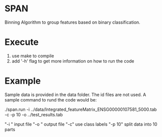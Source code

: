 # SPAN
Binning Algorithm to group features based on binary classification.

# Execute
1) use make to compile
2) add '-h' flag to get more information on how to run the code

# Example
Sample data is provided in the data folder. The id files are not used. A sample command to rund the code would be:

./span.run -i ../data/Integrated_featureMatrix_ENSG00000107581_5000.tab -c -p 10 -o ../test_results.tab

"-i <path>" input file
"-o <path>" output file
"-c" use class labels
"-p 10" split data into 10 parts
